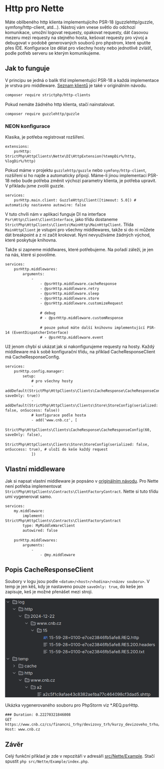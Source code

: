 # Http pro Nette

Máte oblíbeného http klienta implementujícího PSR-18 (guzzlehttp/guzzle, symfony/http-client, atd...). Nástroj vám vnese světlo do odchozí komunikace, umožní logovat requesty, opakovat requesty, dát časovou mezeru mezi requesty na stejného hosta, kešovat requesty pro vývoj a debugovat v podobě generovaných souborů pro phpstrom, které sputíte přes IDE. Konfigurace lze dělat pro všechny hosty nebo jednotlivě zvlášť, podle potřeb serveru se kterým komunikujeme.

## Jak to funguje

V principu se jedná o balík tříd implementující PSR-18 a každá implementace je vrstva pro middleware. [Seznam klientů](https://github.com/strictphp/http-clients?tab=readme-ov-file#features) je také v originálním návodu.

```sh
composer require strictphp/http-clients
```

Pokud nemáte žádného http klienta, stačí nainstalovat.

```sh
composer require guzzlehttp/guzzle
```

### NEON konfigurace

Klasika, je potřeba registrovat rozšíření.
```neon
extensions:
	psrHttp: StrictPhp\HttpClients\Nette\DI\HttpExtension(%tempDir%/http, %logDir%/http)
```

Pokud máme v projektu `guzzlehttp/guzzle` nebo `symfony/http-client`, rozšíření si ho najde a automaticky připojí. 
Máme-li jinou implementaci PSR-18 nebo bude potřeba změnit výchozí parametry klienta, je potřeba upravit.
V přikladu jsme zvolili guzzle.

```neon
services:
    psrHttp.main.client: GuzzleHttp\Client([timeout: 5.0]) # automaticky nastaveno autowire: false
```

V tuto chvíli nám v aplikaci funguje DI na interface `Psr\Http\Client\ClientInterface`, jako třídu dostaneme `StrictPhp\HttpClients\Clients\MainHttp\MainHttpClient`. Třída `MainHttpClient` je vstupní pro všechny middlewares, takže si do ni můžete dát breakpoint a z ní začít krokovat. Nyní nevyužíváme žádných východ, které poskytuje knihovna.

Takže si zapneme middlwares, které potřebujeme. Na pořadí záleží, je jen na nás, které si povolíme. 

```neon
services:
	psrHttp.middlewares:
		arguments:
			-
				- @psrHttp.middleware.cacheResponse
				- @psrHttp.middleware.retry
				- @psrHttp.middleware.sleep
				- @psrHttp.middleware.store
				- @psrHttp.middleware.customizeRequest
				
				# debug
				# - @psrHttp.middleware.customResponse
				
				# pouze pokud máte další knihovnu implementující PSR-14 (EventDispatcherInterface)
				# - @psrHttp.middleware.event 
```

Už jenom chybí si ukázat jak si nakonfigurujeme requesty na hosty. Každý middleware má k sobě konfigurační třídu, na příklad CacheResponseClient má CacheResponseConfig.

```neon
services:
	psrHttp.config.manager:
		setup:
			# pro všechny hosty
			- addDefault(StrictPhp\HttpClients\Clients\CacheResponse\CacheResponseConfig(604000, saveOnly: true))
			- addDefault(StrictPhp\HttpClients\Clients\Store\StoreConfig(serialized: false, onSuccess: false))
			# konfigurace podle hosta
			- add('www.cnb.cz', [
				StrictPhp\HttpClients\Clients\CacheResponse\CacheResponseConfig(60, saveOnly: false),
				StrictPhp\HttpClients\Clients\Store\StoreConfig(serialized: false, onSuccess: true), # uloží do keše každý request
			])
```

## Vlastní middleware

Jak si napsat vlastní middleware je popsáno v [originálním návodu](https://github.com/strictphp/http-clients?tab=readme-ov-file#write-your-own-client). Pro Nette není potřeba implementovat `StrictPhp\HttpClients\Contracts\ClientFactoryContract`. Nette si tuto třídu umí vygenerovat samo. 

```neon
services:
	my.middleware:
		implement: StrictPhp\HttpClients\Contracts\ClientFactoryContract
		type: MyMiddleWareClient
		autowired: false
		
	psrHttp.middlewares:
		arguments:
			-
			    - @my.middleware
```

## Popis CacheResponseClient

Soubory v logu jsou podle `<datum>/<host>/<hodina>/<název souboru>`. V temp je jen kěš, kdy je nastaveno pouze `saveOnly: true`, do keše jen zapisuje, keš je možné přenášet mezi stroji.

![image](../../.github/request-filesystem.png)

Ukázka vygenerovaného souboru pro PhpStorm viz *.REQ.psrHttp.

```http
### Duration: 0.22270321846008
GET https://www.cnb.cz/cs/financni_trhy/devizovy_trh/kurzy_devizoveho_trhu/denni_kurz.txt
Host: www.cnb.cz
```

## Závěr

Celý funkční příklad je zde v repozitáři v adresáři [src/Nette/Example](Example). Stačí spustit  `php src/Nette/Example/index.php`.
